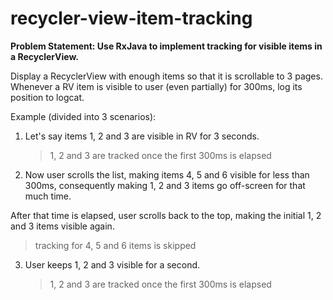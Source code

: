 # recycler-view-item-tracking

**Problem Statement: Use RxJava to implement tracking for visible items in a RecyclerView.**

Display a RecyclerView with enough items so that it is scrollable to 3 pages. Whenever a RV item
is visible to user (even partially) for 300ms, log its position to logcat.

Example (divided into 3 scenarios):

1. Let's say items 1, 2 and 3 are visible in RV for 3 seconds.

   > 1, 2 and 3 are tracked once the first 300ms is elapsed

2. Now user scrolls the list, making items 4, 5 and 6 visible for less than 300ms, consequently making 1, 2 and 3 items go off-screen for that much time.

After that time is elapsed, user scrolls back to the top, making the initial 1, 2 and 3 items visible again.

   > tracking for 4, 5 and 6 items is skipped

3. User keeps 1, 2 and 3 visible for a second.

   > 1, 2 and 3 are tracked once the first 300ms is elapsed
